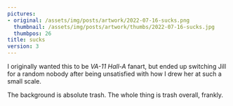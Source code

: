 ```yaml
---
pictures:
- original: /assets/img/posts/artwork/2022-07-16-sucks.png
  thumbnail: /assets/img/posts/artwork/thumbs/2022-07-16-sucks.jpg
  thumbpos: 26
title: sucks
version: 3
---
```

I originally wanted this to be *VA-11 Hall-A* fanart, but ended up switching Jill for a random nobody after being unsatisfied with how I drew her at such a small scale.

The background is absolute trash. The whole thing is trash overall, frankly.

